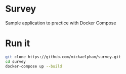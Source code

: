 # Survey

Sample application to practice with Docker Compose

# Run it

```sh
git clone https://github.com/mickaelpham/survey.git
cd survey
docker-compose up --build
```
